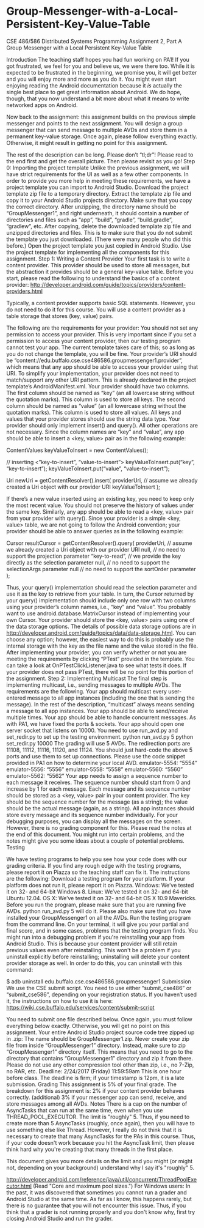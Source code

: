 # Group-Messenger-with-a-Local-Persistent-Key-Value-Table
CSE 486/586 Distributed Systems
Programming Assignment 2, Part A
Group Messenger with a Local Persistent Key-Value Table

Introduction
The teaching staff hopes you had fun working on PA1! If you got frustrated, we feel for you and believe us, we were there too. While it is expected to be frustrated in the beginning, we promise you, it will get better and you will enjoy more and more as you do it. You might even start enjoying reading the Android documentation because it *is* actually the single best place to get great information about Android. We do hope, though, that you now understand a bit more about what it means to write networked apps on Android.

Now back to the assignment: this assignment builds on the previous simple messenger and points to the next assignment. You will design a group messenger that can send message to multiple AVDs and store them in a permanent key-value storage. Once again, please follow everything exactly. Otherwise, it might result in getting no point for this assignment.

The rest of the description can be long. Please don’t “tl;dr”! Please read to the end first and get the overall picture. Then please revisit as you go!
Step 0: Importing the project template
Unlike the previous assignment, we will have strict requirements for the UI as well as a few other components. In order to provide you more help in meeting these requirements, we have a project template you can import to Android Studio.
Download the project template zip file to a temporary directory.
Extract the template zip file and copy it to your Android Studio projects directory.
Make sure that you copy the correct directory. After unzipping, the directory name should be “GroupMessenger1”, and right underneath, it should contain a number of directories and files such as “app”, “build”, “gradle”, “build.gradle”, “gradlew”, etc.
After copying, delete the downloaded template zip file and unzipped directories and files. This is to make sure that you do not submit the template you just downloaded. (There were many people who did this before.)
Open the project template you just copied in Android Studio.
Use the project template for implementing all the components for this assignment.
Step 1: Writing a Content Provider
Your first task is to write a content provider. This provider should be used to store all messages, but the abstraction it provides should be a general key-value table. Before you start, please read the following to understand the basics of a content provider: http://developer.android.com/guide/topics/providers/content-providers.html

Typically, a content provider supports basic SQL statements. However, you do not need to do it for this course. You will use a content provider as a table storage that stores (key, value) pairs.

The following are the requirements for your provider:
You should not set any permission to access your provider. This is very important since if you set a permission to access your content provider, then our testing program cannot test your app. The current template takes care of this; so as long as you do not change the template, you will be fine.
Your provider’s URI should be “content://edu.buffalo.cse.cse486586.groupmessenger1.provider”, which means that any app should be able to access your provider using that URI. To simplify your implementation, your provider does not need to match/support any other URI pattern. This is already declared in the project template’s AndroidManifest.xml.
Your provider should have two columns.
The first column should be named as “key” (an all lowercase string without the quotation marks). This column is used to store all keys.
The second column should be named as “value” (an all lowercase string without the quotation marks). This column is used to store all values.
All keys and values that your provider stores should use the string data type.
Your provider should only implement insert() and query(). All other operations are not necessary.
Since the column names are “key” and “value”, any app should be able to insert a <key, value> pair as in the following example:

ContentValues keyValueToInsert = new ContentValues();

// inserting <”key-to-insert”, “value-to-insert”>
keyValueToInsert.put(“key”, “key-to-insert”);
keyValueToInsert.put(“value”, “value-to-insert”);

Uri newUri = getContentResolver().insert(
    providerUri,    // assume we already created a Uri object with our provider URI
    keyValueToInsert
);

If there’s a new value inserted using an existing key, you need to keep only the most recent value. You should not preserve the history of values under the same key.
Similarly, any app should be able to read a <key, value> pair from your provider with query(). Since your provider is a simple <key, value> table, we are not going to follow the Android convention; your provider should be able to answer queries as in the following example:

Cursor resultCursor = getContentResolver().query(
    providerUri,    // assume we already created a Uri object with our provider URI
    null,                // no need to support the projection parameter
    “key-to-read”,    // we provide the key directly as the selection parameter
    null,                // no need to support the selectionArgs parameter
    null                 // no need to support the sortOrder parameter
);

Thus, your query() implementation should read the selection parameter and use it as the key to retrieve from your table. In turn, the Cursor returned by your query() implementation should include only one row with two columns using your provider’s column names, i.e., “key” and “value”. You probably want to use android.database.MatrixCursor instead of implementing your own Cursor.
Your provider should store the <key, value> pairs using one of the data storage options. The details of possible data storage options are in http://developer.android.com/guide/topics/data/data-storage.html. You can choose any option; however, the easiest way to do this is probably use the internal storage with the key as the file name and the value stored in the file.
After implementing your provider, you can verify whether or not you are meeting the requirements by clicking “PTest” provided in the template. You can take a look at OnPTestClickListener.java to see what tests it does.
If your provider does not pass PTest, there will be no point for this portion of the assignment.
Step 2: Implementing Multicast
The final step is implementing multicast, i.e., sending messages to multiple AVDs. The requirements are the following.
Your app should multicast every user-entered message to all app instances (including the one that is sending the message). In the rest of the description, “multicast” always means sending a message to all app instances.
Your app should be able to send/receive multiple times.
Your app should be able to handle concurrent messages.
As with PA1, we have fixed the ports & sockets.
Your app should open one server socket that listens on 10000.
You need to use run_avd.py and set_redir.py to set up the testing environment.
python run_avd.py 5
python set_redir.py 10000
The grading will use 5 AVDs. The redirection ports are 11108, 11112, 11116, 11120, and 11124.
You should just hard-code the above 5 ports and use them to set up connections.
Please use the code snippet provided in PA1 on how to determine your local AVD.
emulator-5554: “5554”
emulator-5556: “5556”
emulator-5558: “5558”
emulator-5560: “5560”
emulator-5562: “5562”
Your app needs to assign a sequence number to each message it receives. The sequence number should start from 0 and increase by 1 for each message.
Each message and its sequence number should be stored as a <key, value> pair in your content provider. The key should be the sequence number for the message (as a string); the value should be the actual message (again, as a string).
All app instances should store every message and its sequence number individually.
For your debugging purposes, you can display all the messages on the screen. However, there is no grading component for this.
Please read the notes at the end of this document. You might run into certain problems, and the notes might give you some ideas about a couple of potential problems.
Testing

We have testing programs to help you see how your code does with our grading criteria. If you find any rough edge with the testing programs, please report it on Piazza so the teaching staff can fix it. The instructions are the following:
Download a testing program for your platform. If your platform does not run it, please report it on Piazza.
Windows: We’ve tested it on 32- and 64-bit Windows 8.
Linux: We’ve tested it on 32- and 64-bit Ubuntu 12.04.
OS X: We’ve tested it on 32- and 64-bit OS X 10.9 Mavericks.
Before you run the program, please make sure that you are running five AVDs. python run_avd.py 5 will do it.
Please also make sure that you have installed your GroupMessenger1 on all the AVDs.
Run the testing program from the command line.
On your terminal, it will give you your partial and final score, and in some cases, problems that the testing program finds.
You might run into a debugging problem if you're reinstalling your app from Android Studio. This is because your content provider will still retain previous values even after reinstalling. This won't be a problem if you uninstall explicitly before reinstalling; uninstalling will delete your content provider storage as well. In order to do this, you can uninstall with this command:

$ adb uninstall edu.buffalo.cse.cse486586.groupmessenger1
Submission
We use the CSE submit script. You need to use either “submit_cse486” or “submit_cse586”, depending on your registration status. If you haven’t used it, the instructions on how to use it is here: https://wiki.cse.buffalo.edu/services/content/submit-script

You need to submit one file described below. Once again, you must follow everything below exactly. Otherwise, you will get no point on this assignment.
Your entire Android Studio project source code tree zipped up in .zip: The name should be GroupMessenger1.zip.
Never create your zip file from inside “GroupMessenger1” directory.
Instead, make sure to zip “GroupMessenger1” directory itself. This means that you need to go to the directory that contains “GroupMessenger1” directory and zip it from there.
Please do not use any other compression tool other than zip, i.e., no 7-Zip, no RAR, etc.
Deadline: 2/24/2017 (Friday) 11:59:59am
This is one hour before class. The deadline is firm; if your timestamp is 12pm, it is a late submission.
Grading
This assignment is 5% of your final grade. The breakdown for this assignment is:
2% if your content provider behaves correctly.
(additional) 3% if your messenger app can send, receive, and store messages among all AVDs.
Notes
There is a cap on the number of AsyncTasks that can run at the same time, even when you use THREAD_POOL_EXECUTOR. The limit is "roughly" 5. Thus, if you need to create more than 5 AsyncTasks (roughly, once again), then you will have to use something else like Thread. However, I really do not think that it is necessary to create that many AsyncTasks for the PAs in this course. Thus, if your code doesn't work because you hit the AsyncTask limit, then please think hard why you're creating that many threads in the first place.

This document gives you more details on the limit and you might (or might not, depending on your background) understand why I say it's "roughly" 5.

http://developer.android.com/reference/java/util/concurrent/ThreadPoolExecutor.html
(Read "Core and maximum pool sizes.")
For Windows users: In the past, it was discovered that sometimes you cannot run a grader and Android Studio at the same time. As far as I know, this happens rarely, but there is no guarantee that you will not encounter this issue. Thus, if you think that a grader is not running properly and you don't know why, first try closing Android Studio and run the grader.
